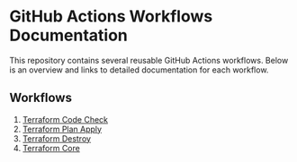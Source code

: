  # GitHub Actions Workflows Documentation

This repository contains several reusable GitHub Actions workflows. Below is an overview and links to detailed documentation for each workflow.

## Workflows

1. [Terraform Code Check](docs/terraform-code-check.md)
2. [Terraform Plan Apply](docs/terraform-plan-apply.md)
3. [Terraform Destroy](docs/terraform-destroy.md)
4. [Terraform Core](docs/terraform-core.md)